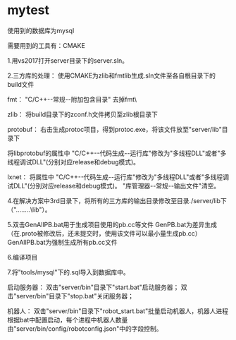 # mytest

使用到的数据库为mysql

需要用到的工具有：CMAKE

1.用vs2017打开server目录下的server.sln。

2.三方库的处理：
使用CMAKE为zlib和fmtlib生成.sln文件至各自根目录下的build文件

fmt：
"C/C++--常规--附加包含目录" 去掉fmt\

zlib：
将build目录下的zconf.h文件拷贝至zlib根目录下

protobuf：
右击生成protoc项目，得到protoc.exe，将该文件放至"server/lib"目录下

将libprotobuf的属性中
"C/C++--代码生成--运行库"修改为"多线程DLL"或者"多线程调试DLL"(分别对应release和debug模式)。

lxnet：
将属性中
"C/C++--代码生成--运行库"修改为"多线程DLL"或者"多线程调试DLL"(分别对应release和debug模式)。
"库管理器--常规--输出文件"清空。

4.在解决方案中3rd目录下，将所有的三方库的输出目录修改至目录./server/lib下（"..\..\..\..\lib\"）。

5.双击GenAllPB.bat用于生成项目使用的pb.cc等文件
GenPB.bat为差异生成（在.proto被修改后，还未提交时，使用该文件可以最小量生成pb.cc）
GenAllPB.bat为强制生成所有pb.cc文件

6.编译项目

7.将"tools/mysql"下的.sql导入到数据库中。

启动服务器：
双击"server/bin"目录下"start.bat"启动服务器；
双击"server/bin"目录下"stop.bat"关闭服务器；

机器人：
双击"server/bin"目录下"robot_start.bat"批量启动机器人，机器人进程根据bat中配置启动，每个进程中机器人数量由"server/bin/config/robotconfig.json"中的字段控制。

